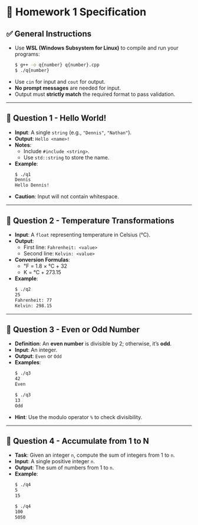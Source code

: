 # 📝 Homework 1 Specification

## ✅ General Instructions
- Use **WSL (Windows Subsystem for Linux)** to compile and run your programs:
    ```bash
    $ g++ -o q{number} q{number}.cpp
    $ ./q{number}
    ```
- Use `cin` for input and `cout` for output.
- **No prompt messages** are needed for input.
- Output must **strictly match** the required format to pass validation.

---

## 🔹 Question 1 - Hello World!
- **Input**: A single `string` (e.g., `"Dennis"`, `"Nathan"`).
- **Output**: `Hello <name>!`
- **Notes**:
  - Include `#include <string>`.
  - Use `std::string` to store the name.
- **Example**:
    ```bash
    $ ./q1
    Dennis
    Hello Dennis!
    ```
- **Caution**: Input will not contain whitespace.

---

## 🔹 Question 2 - Temperature Transformations
- **Input**: A `float` representing temperature in Celsius (°C).
- **Output**:
    - First line: `Fahrenheit: <value>`
    - Second line: `Kelvin: <value>`
- **Conversion Formulas**:
    - ℉ = 1.8 × ℃ + 32
    - K = ℃ + 273.15
- **Example**:
    ```bash
    $ ./q2
    25
    Fahrenheit: 77
    Kelvin: 298.15
    ```

---

## 🔹 Question 3 - Even or Odd Number
- **Definition**: An **even number** is divisible by 2; otherwise, it’s **odd**.
- **Input**: An integer.
- **Output**: `Even` or `Odd`
- **Examples**:
    ```bash
    $ ./q3
    42
    Even
    ```
    ```bash
    $ ./q3
    13
    Odd
    ```
- **Hint**: Use the modulo operator `%` to check divisibility.

---

## 🔹 Question 4 - Accumulate from 1 to N
- **Task**: Given an integer `n`, compute the sum of integers from 1 to `n`.
- **Input**: A single positive integer `n`.
- **Output**: The sum of numbers from 1 to `n`.
- **Example**:
    ```bash
    $ ./q4
    5
    15
    ```
    ```bash
    $ ./q4
    100
    5050
    ```